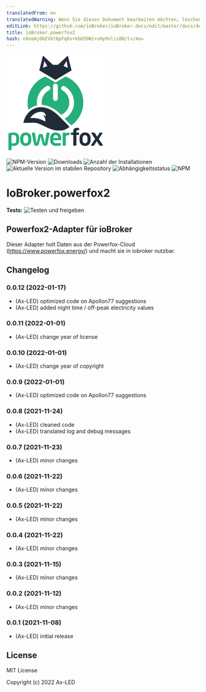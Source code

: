 ```yaml
---
translatedFrom: en
translatedWarning: Wenn Sie dieses Dokument bearbeiten möchten, löschen Sie bitte das Feld "translationsFrom". Andernfalls wird dieses Dokument automatisch erneut übersetzt
editLink: https://github.com/ioBroker/ioBroker.docs/edit/master/docs/de/adapterref/iobroker.powerfox2/README.md
title: ioBroker.powerfox2
hash: n8xeAjOkEVkt6pFq6x+kbU59Wi+xHy9nlis8N/tv/4o=
---
```

![Logo](../../../en/adapterref/iobroker.powerfox2/admin/powerfox2.png)

![NPM-Version](https://img.shields.io/npm/v/iobroker.powerfox2.svg)
![Downloads](https://img.shields.io/npm/dm/iobroker.powerfox2.svg)
![Anzahl der Installationen](https://iobroker.live/badges/powerfox2-installed.svg)
![Aktuelle Version im stabilen Repository](https://iobroker.live/badges/powerfox2-stable.svg)
![Abhängigkeitsstatus](https://img.shields.io/david/ax-led/iobroker.powerfox2.svg)
![NPM](https://nodei.co/npm/iobroker.powerfox2.png?downloads=true)

# IoBroker.powerfox2
**Tests:** ![Testen und freigeben](https://github.com/ax-led/ioBroker.powerfox2/workflows/Test%20and%20Release/badge.svg)

## Powerfox2-Adapter für ioBroker
Dieser Adapter holt Daten aus der Powerfox-Cloud (https://www.powerfox.energy/) und macht sie in iobroker nutzbar.

## Changelog
<!--
	Placeholder for the next version (at the beginning of the line):
	### **WORK IN PROGRESS**
-->
### 0.0.12 (2022-01-17)
-   (Ax-LED) optimized code on Apollon77 suggestions
-   (Ax-LED) added night time / off-peak electricity values

### 0.0.11 (2022-01-01)
-	(Ax-LED) change year of license

### 0.0.10 (2022-01-01)
-	(Ax-LED) change year of copyright

### 0.0.9 (2022-01-01)
-	(Ax-LED) optimized code on Apollon77 suggestions

### 0.0.8 (2021-11-24)
-   (Ax-LED) cleaned code
-   (Ax-LED) translated log and debug messages

### 0.0.7 (2021-11-23)
* (Ax-LED) minor changes

### 0.0.6 (2021-11-22)
* (Ax-LED) minor changes

### 0.0.5 (2021-11-22)
* (Ax-LED) minor changes

### 0.0.4 (2021-11-22)
* (Ax-LED) minor changes

### 0.0.3 (2021-11-15)
* (Ax-LED) minor changes

### 0.0.2 (2021-11-12)
* (Ax-LED) minor changes

### 0.0.1 (2021-11-08)
* (Ax-LED) initial release

## License
MIT License

Copyright (c) 2022 Ax-LED
